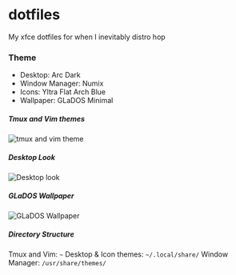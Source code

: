 # dotfiles
My xfce dotfiles for when I inevitably distro hop

### Theme
* Desktop: Arc Dark
* Window Manager: Numix
* Icons: Yltra Flat Arch Blue
* Wallpaper: GLaDOS Minimal

##### Tmux and Vim themes
![tmux and vim theme](https://i.imgur.com/4ty1U1T.png)

##### Desktop Look
![Desktop look](https://i.imgur.com/p45IX7i.png)

##### GLaDOS Wallpaper
![GLaDOS Wallpaper](https://i.imgur.com/EAHmt6r.jpg)

##### Directory Structure
Tmux and Vim: `~`
Desktop & Icon themes: `~/.local/share/`
Window Manager: `/usr/share/themes/`
